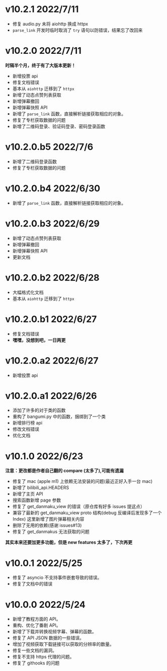 # v10.2.1 2022/7/11

- 修复 audio.py 未将 aiohttp 换成 httpx
- `parse_link` 开发时临时取消了 `try` 语句以防错误，结果忘了改回来

# v10.2.0 2022/7/11

**时隔半个月，终于有了大版本更新！**

- 新增投票 api
- 修复文档错误
- 基本从 `aiohttp` 迁移到了 `httpx`
- 新增了动态点赞列表获取
- 新增弹幕撤回
- 新增弹幕快照 API
- 新增了 `parse_link` 函数，直接解析链接获取相应的对象。
- 修复了专栏获取数据的问题
- 新增了二维码登录、验证码登录、密码登录函数

# v10.2.0.b5 2022/7/6

- 新增了二维码登录函数
- 修复了专栏获取数据的问题

# v10.2.0.b4 2022/6/30

- 新增了 `parse_link` 函数，直接解析链接获取相应的对象。

# v10.2.0.b3 2022/6/29

- 新增了动态点赞列表获取
- 新增弹幕撤回
- 新增弹幕快照 API
- 更新文档

# v10.2.0.b2 2022/6/28

- 大幅格式化文档
- 基本从 `aiohttp` 迁移到了 `httpx`

# v10.2.0.b1 2022/6/27

- 修复文档错误
- **嘿嘿，没想到吧，一日两更**

# v10.2.0.a2 2022/6/27

- 新增投票 api

# v10.2.0.a1 2022/6/26

- 添加了许多的对于类的函数
- 重构了 bangumi.py 中的函数，捆绑到了一个类
- 新增排行榜 api
- 修改文档错误
- 优化文档

# v10.1.0  2022/6/23

**注意：更改都是作者自己翻的 compare (太多了),可能有遗漏**

- 修复了 mac (apple m1) 上依赖无法安装的问题(最近正好入手一台 mac)
- 新增了 bilibili_api.HEADERS
- 新增了主页 API
- 搜索函数新增 page 参数
- 修复了 get_danmaku_view 的错误（原仓库有好多 issues 提这点）
- 兼容了最新的 get_danmaku_view proto 结构(debug 反编译后发现多了一个 Index) 这里新增了图片弹幕相关内容
- 删除了无用的依赖(感谢 issues#13)
- 修复了 get_danmakus 无法获取的问题

**其实本来还要加更多功能，但是 new features 太多了，下次再更**

# v10.0.1  2022/5/25

- 修复了 asyncio 不支持事件嵌套导致的错误。
- 修复了文档中的错误

# v10.0.0  2022/5/24

- 新增了教程方面的 API。
- 重构、优化了番剧 API。
- 新增了下载并转换视频字幕、弹幕的函数。
- 修复了 API JSON 数据的一些错误。
- 增加了视频获取下载链接可以获取的分辨率的数量。
- 修复一些文档的漏洞。
- 修复不支持 https 代理的问题。
- 修复了 githooks 的问题
